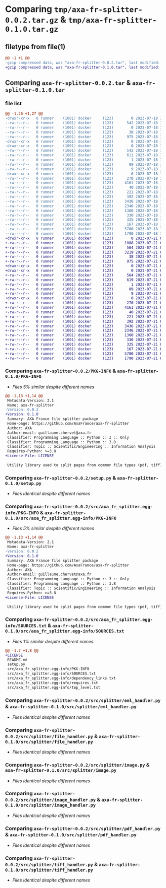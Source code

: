# Comparing `tmp/axa-fr-splitter-0.0.2.tar.gz` & `tmp/axa-fr-splitter-0.1.0.tar.gz`

## filetype from file(1)

```diff
@@ -1 +1 @@
-gzip compressed data, was "axa-fr-splitter-0.0.2.tar", last modified: Tue Jul 18 14:17:36 2023, max compression
+gzip compressed data, was "axa-fr-splitter-0.1.0.tar", last modified: Fri Jul 21 09:51:28 2023, max compression
```

## Comparing `axa-fr-splitter-0.0.2.tar` & `axa-fr-splitter-0.1.0.tar`

### file list

```diff
@@ -1,26 +1,27 @@
-drwxr-xr-x   0 runner    (1001) docker     (123)        0 2023-07-18 14:17:36.322157 axa-fr-splitter-0.0.2/
--rw-r--r--   0 runner    (1001) docker     (123)      542 2023-07-18 14:17:36.322157 axa-fr-splitter-0.0.2/PKG-INFO
--rw-r--r--   0 runner    (1001) docker     (123)        0 2023-07-18 14:17:25.000000 axa-fr-splitter-0.0.2/README.md
--rw-r--r--   0 runner    (1001) docker     (123)       38 2023-07-18 14:17:36.322157 axa-fr-splitter-0.0.2/setup.cfg
--rw-r--r--   0 runner    (1001) docker     (123)      975 2023-07-18 14:17:25.000000 axa-fr-splitter-0.0.2/setup.py
-drwxr-xr-x   0 runner    (1001) docker     (123)        0 2023-07-18 14:17:36.318157 axa-fr-splitter-0.0.2/src/
-drwxr-xr-x   0 runner    (1001) docker     (123)        0 2023-07-18 14:17:36.318157 axa-fr-splitter-0.0.2/src/axa_fr_splitter.egg-info/
--rw-r--r--   0 runner    (1001) docker     (123)      542 2023-07-18 14:17:36.000000 axa-fr-splitter-0.0.2/src/axa_fr_splitter.egg-info/PKG-INFO
--rw-r--r--   0 runner    (1001) docker     (123)      611 2023-07-18 14:17:36.000000 axa-fr-splitter-0.0.2/src/axa_fr_splitter.egg-info/SOURCES.txt
--rw-r--r--   0 runner    (1001) docker     (123)        1 2023-07-18 14:17:36.000000 axa-fr-splitter-0.0.2/src/axa_fr_splitter.egg-info/dependency_links.txt
--rw-r--r--   0 runner    (1001) docker     (123)       89 2023-07-18 14:17:36.000000 axa-fr-splitter-0.0.2/src/axa_fr_splitter.egg-info/requires.txt
--rw-r--r--   0 runner    (1001) docker     (123)        9 2023-07-18 14:17:36.000000 axa-fr-splitter-0.0.2/src/axa_fr_splitter.egg-info/top_level.txt
-drwxr-xr-x   0 runner    (1001) docker     (123)        0 2023-07-18 14:17:36.322157 axa-fr-splitter-0.0.2/src/splitter/
--rw-r--r--   0 runner    (1001) docker     (123)      270 2023-07-18 14:17:25.000000 axa-fr-splitter-0.0.2/src/splitter/__init__.py
--rw-r--r--   0 runner    (1001) docker     (123)     4161 2023-07-18 14:17:25.000000 axa-fr-splitter-0.0.2/src/splitter/eml_handler.py
--rw-r--r--   0 runner    (1001) docker     (123)       40 2023-07-18 14:17:25.000000 axa-fr-splitter-0.0.2/src/splitter/errors.py
--rw-r--r--   0 runner    (1001) docker     (123)      221 2023-07-18 14:17:25.000000 axa-fr-splitter-0.0.2/src/splitter/extension_handler_interface.py
--rw-r--r--   0 runner    (1001) docker     (123)      392 2023-07-18 14:17:25.000000 axa-fr-splitter-0.0.2/src/splitter/file.py
--rw-r--r--   0 runner    (1001) docker     (123)     3436 2023-07-18 14:17:25.000000 axa-fr-splitter-0.0.2/src/splitter/file_handler.py
--rw-r--r--   0 runner    (1001) docker     (123)     2346 2023-07-18 14:17:25.000000 axa-fr-splitter-0.0.2/src/splitter/image.py
--rw-r--r--   0 runner    (1001) docker     (123)     1360 2023-07-18 14:17:25.000000 axa-fr-splitter-0.0.2/src/splitter/image_handler.py
--rw-r--r--   0 runner    (1001) docker     (123)      330 2023-07-18 14:17:25.000000 axa-fr-splitter-0.0.2/src/splitter/magic_mime_reader.py
--rw-r--r--   0 runner    (1001) docker     (123)      325 2023-07-18 14:17:25.000000 axa-fr-splitter-0.0.2/src/splitter/mime_reader.py
--rw-r--r--   0 runner    (1001) docker     (123)      167 2023-07-18 14:17:25.000000 axa-fr-splitter-0.0.2/src/splitter/mime_reader_interface.py
--rw-r--r--   0 runner    (1001) docker     (123)     5700 2023-07-18 14:17:25.000000 axa-fr-splitter-0.0.2/src/splitter/pdf_handler.py
--rw-r--r--   0 runner    (1001) docker     (123)     1790 2023-07-18 14:17:25.000000 axa-fr-splitter-0.0.2/src/splitter/tiff_handler.py
+drwxr-xr-x   0 runner    (1001) docker     (123)        0 2023-07-21 09:51:28.960329 axa-fr-splitter-0.1.0/
+-rw-r--r--   0 runner    (1001) docker     (123)     1088 2023-07-21 09:51:20.000000 axa-fr-splitter-0.1.0/LICENSE
+-rw-r--r--   0 runner    (1001) docker     (123)      564 2023-07-21 09:51:28.960329 axa-fr-splitter-0.1.0/PKG-INFO
+-rw-r--r--   0 runner    (1001) docker     (123)     3219 2023-07-21 09:51:20.000000 axa-fr-splitter-0.1.0/README.md
+-rw-r--r--   0 runner    (1001) docker     (123)       38 2023-07-21 09:51:28.960329 axa-fr-splitter-0.1.0/setup.cfg
+-rw-r--r--   0 runner    (1001) docker     (123)      975 2023-07-21 09:51:20.000000 axa-fr-splitter-0.1.0/setup.py
+drwxr-xr-x   0 runner    (1001) docker     (123)        0 2023-07-21 09:51:28.952329 axa-fr-splitter-0.1.0/src/
+drwxr-xr-x   0 runner    (1001) docker     (123)        0 2023-07-21 09:51:28.956328 axa-fr-splitter-0.1.0/src/axa_fr_splitter.egg-info/
+-rw-r--r--   0 runner    (1001) docker     (123)      564 2023-07-21 09:51:28.000000 axa-fr-splitter-0.1.0/src/axa_fr_splitter.egg-info/PKG-INFO
+-rw-r--r--   0 runner    (1001) docker     (123)      619 2023-07-21 09:51:28.000000 axa-fr-splitter-0.1.0/src/axa_fr_splitter.egg-info/SOURCES.txt
+-rw-r--r--   0 runner    (1001) docker     (123)        1 2023-07-21 09:51:28.000000 axa-fr-splitter-0.1.0/src/axa_fr_splitter.egg-info/dependency_links.txt
+-rw-r--r--   0 runner    (1001) docker     (123)       89 2023-07-21 09:51:28.000000 axa-fr-splitter-0.1.0/src/axa_fr_splitter.egg-info/requires.txt
+-rw-r--r--   0 runner    (1001) docker     (123)        9 2023-07-21 09:51:28.000000 axa-fr-splitter-0.1.0/src/axa_fr_splitter.egg-info/top_level.txt
+drwxr-xr-x   0 runner    (1001) docker     (123)        0 2023-07-21 09:51:28.960329 axa-fr-splitter-0.1.0/src/splitter/
+-rw-r--r--   0 runner    (1001) docker     (123)      270 2023-07-21 09:51:20.000000 axa-fr-splitter-0.1.0/src/splitter/__init__.py
+-rw-r--r--   0 runner    (1001) docker     (123)     4161 2023-07-21 09:51:20.000000 axa-fr-splitter-0.1.0/src/splitter/eml_handler.py
+-rw-r--r--   0 runner    (1001) docker     (123)       40 2023-07-21 09:51:20.000000 axa-fr-splitter-0.1.0/src/splitter/errors.py
+-rw-r--r--   0 runner    (1001) docker     (123)      221 2023-07-21 09:51:20.000000 axa-fr-splitter-0.1.0/src/splitter/extension_handler_interface.py
+-rw-r--r--   0 runner    (1001) docker     (123)      392 2023-07-21 09:51:20.000000 axa-fr-splitter-0.1.0/src/splitter/file.py
+-rw-r--r--   0 runner    (1001) docker     (123)     3436 2023-07-21 09:51:20.000000 axa-fr-splitter-0.1.0/src/splitter/file_handler.py
+-rw-r--r--   0 runner    (1001) docker     (123)     2346 2023-07-21 09:51:20.000000 axa-fr-splitter-0.1.0/src/splitter/image.py
+-rw-r--r--   0 runner    (1001) docker     (123)     1360 2023-07-21 09:51:20.000000 axa-fr-splitter-0.1.0/src/splitter/image_handler.py
+-rw-r--r--   0 runner    (1001) docker     (123)      330 2023-07-21 09:51:20.000000 axa-fr-splitter-0.1.0/src/splitter/magic_mime_reader.py
+-rw-r--r--   0 runner    (1001) docker     (123)      325 2023-07-21 09:51:20.000000 axa-fr-splitter-0.1.0/src/splitter/mime_reader.py
+-rw-r--r--   0 runner    (1001) docker     (123)      167 2023-07-21 09:51:20.000000 axa-fr-splitter-0.1.0/src/splitter/mime_reader_interface.py
+-rw-r--r--   0 runner    (1001) docker     (123)     5700 2023-07-21 09:51:20.000000 axa-fr-splitter-0.1.0/src/splitter/pdf_handler.py
+-rw-r--r--   0 runner    (1001) docker     (123)     1790 2023-07-21 09:51:20.000000 axa-fr-splitter-0.1.0/src/splitter/tiff_handler.py
```

### Comparing `axa-fr-splitter-0.0.2/PKG-INFO` & `axa-fr-splitter-0.1.0/PKG-INFO`

 * *Files 5% similar despite different names*

```diff
@@ -1,13 +1,14 @@
 Metadata-Version: 2.1
 Name: axa-fr-splitter
-Version: 0.0.2
+Version: 0.1.0
 Summary: AXA France file splitter package
 Home-page: https://github.com/AxaFrance/axa-fr-splitter
 Author: AXA
 Author-email: guillaume.chervet@axa.fr
 Classifier: Programming Language :: Python :: 3 :: Only
 Classifier: Programming Language :: Python :: 3.8
 Classifier: Topic :: Scientific/Engineering :: Information Analysis
 Requires-Python: >=3.8
+License-File: LICENSE
 
 Utility library used to split pages from common file types (pdf, tiff) into separate png files. It also extracts text from input files.
```

### Comparing `axa-fr-splitter-0.0.2/setup.py` & `axa-fr-splitter-0.1.0/setup.py`

 * *Files identical despite different names*

### Comparing `axa-fr-splitter-0.0.2/src/axa_fr_splitter.egg-info/PKG-INFO` & `axa-fr-splitter-0.1.0/src/axa_fr_splitter.egg-info/PKG-INFO`

 * *Files 5% similar despite different names*

```diff
@@ -1,13 +1,14 @@
 Metadata-Version: 2.1
 Name: axa-fr-splitter
-Version: 0.0.2
+Version: 0.1.0
 Summary: AXA France file splitter package
 Home-page: https://github.com/AxaFrance/axa-fr-splitter
 Author: AXA
 Author-email: guillaume.chervet@axa.fr
 Classifier: Programming Language :: Python :: 3 :: Only
 Classifier: Programming Language :: Python :: 3.8
 Classifier: Topic :: Scientific/Engineering :: Information Analysis
 Requires-Python: >=3.8
+License-File: LICENSE
 
 Utility library used to split pages from common file types (pdf, tiff) into separate png files. It also extracts text from input files.
```

### Comparing `axa-fr-splitter-0.0.2/src/axa_fr_splitter.egg-info/SOURCES.txt` & `axa-fr-splitter-0.1.0/src/axa_fr_splitter.egg-info/SOURCES.txt`

 * *Files 1% similar despite different names*

```diff
@@ -1,7 +1,8 @@
+LICENSE
 README.md
 setup.py
 src/axa_fr_splitter.egg-info/PKG-INFO
 src/axa_fr_splitter.egg-info/SOURCES.txt
 src/axa_fr_splitter.egg-info/dependency_links.txt
 src/axa_fr_splitter.egg-info/requires.txt
 src/axa_fr_splitter.egg-info/top_level.txt
```

### Comparing `axa-fr-splitter-0.0.2/src/splitter/eml_handler.py` & `axa-fr-splitter-0.1.0/src/splitter/eml_handler.py`

 * *Files identical despite different names*

### Comparing `axa-fr-splitter-0.0.2/src/splitter/file_handler.py` & `axa-fr-splitter-0.1.0/src/splitter/file_handler.py`

 * *Files identical despite different names*

### Comparing `axa-fr-splitter-0.0.2/src/splitter/image.py` & `axa-fr-splitter-0.1.0/src/splitter/image.py`

 * *Files identical despite different names*

### Comparing `axa-fr-splitter-0.0.2/src/splitter/image_handler.py` & `axa-fr-splitter-0.1.0/src/splitter/image_handler.py`

 * *Files identical despite different names*

### Comparing `axa-fr-splitter-0.0.2/src/splitter/pdf_handler.py` & `axa-fr-splitter-0.1.0/src/splitter/pdf_handler.py`

 * *Files identical despite different names*

### Comparing `axa-fr-splitter-0.0.2/src/splitter/tiff_handler.py` & `axa-fr-splitter-0.1.0/src/splitter/tiff_handler.py`

 * *Files identical despite different names*

